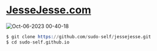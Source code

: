 # <a href="https://JesseJesse.com">JesseJesse.com</a>
![Oct-06-2023 00-40-18](https://github.com/sudo-self/JesseJesse/assets/119916323/2af3c8e3-df33-45e2-aa0c-f320ee551671)
```s
$ git clone https://github.com/sudo-self/jessejesse.git
$ cd sudo-self.github.io

```
